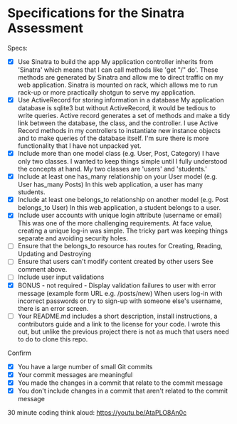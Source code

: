 # Specifications for the Sinatra Assessment

Specs:
- [x] Use Sinatra to build the app
    My application controller inherits from 'Sinatra' which means that I can call methods like 'get "/" do'.  These methods are generated by Sinatra and allow me to direct traffic on my web application.  Sinatra is mounted on rack, which allows me to run rack-up or more practically shotgun to serve my application. 
- [x] Use ActiveRecord for storing information in a database
    My application database is sqlite3 but without ActiveRecord, it would be tedious to write queries.  Active record generates a set of methods and make a tidy link between the database, the class, and the controller.  I use Active Record methods in my controllers to instantiate new instance objects and to make queries of the database itself.  I'm sure there is more functionality that I have not unpacked yet.
- [x] Include more than one model class (e.g. User, Post, Category)
    I have only two classes.  I wanted to keep things simple until I fully understood the concepts at hand.  My two classes are 'users' and 'students.'
- [x] Include at least one has_many relationship on your User model (e.g. User has_many Posts)
    In this web application, a user has many students.
- [x] Include at least one belongs_to relationship on another model (e.g. Post belongs_to User)
    In this web application, a student belongs to a user.
- [x] Include user accounts with unique login attribute (username or email)
    This was one of the more challenging requirements.  At face value, creating a unique log-in was simple.  The tricky part was keeping things separate and avoiding security holes.
- [ ] Ensure that the belongs_to resource has routes for Creating, Reading, Updating and Destroying
- [ ] Ensure that users can't modify content created by other users
    See comment above.
- [ ] Include user input validations
- [x] BONUS - not required - Display validation failures to user with error message (example form URL e.g. /posts/new)
    When users log-in with incorrect passwords or try to sign-up with someone else's username, there is an error screen.
- [ ] Your README.md includes a short description, install instructions, a contributors guide and a link to the license for your code.
    I wrote this out, but unlike the previous project there is not as much that users need to do to clone this repo.

Confirm
- [x] You have a large number of small Git commits
- [x] Your commit messages are meaningful
- [x] You made the changes in a commit that relate to the commit message
- [x] You don't include changes in a commit that aren't related to the commit message

30 minute coding think aloud: https://youtu.be/AtaPLO8An0c